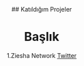 <center> ## Katıldığım Projeler <center>
  
# Başlık
1.Ziesha Network [Twitter](https://twitter.com/ZieshaNetwork)
